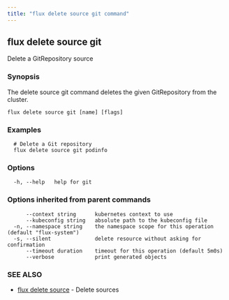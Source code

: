 ```yaml
---
title: "flux delete source git command"
---
```

## flux delete source git

Delete a GitRepository source

### Synopsis

The delete source git command deletes the given GitRepository from the cluster.

```
flux delete source git [name] [flags]
```

### Examples

```
  # Delete a Git repository
  flux delete source git podinfo
```

### Options

```
  -h, --help   help for git
```

### Options inherited from parent commands

```
      --context string      kubernetes context to use
      --kubeconfig string   absolute path to the kubeconfig file
  -n, --namespace string    the namespace scope for this operation (default "flux-system")
  -s, --silent              delete resource without asking for confirmation
      --timeout duration    timeout for this operation (default 5m0s)
      --verbose             print generated objects
```

### SEE ALSO

* [flux delete source](/cmd/flux_delete_source/)	 - Delete sources

